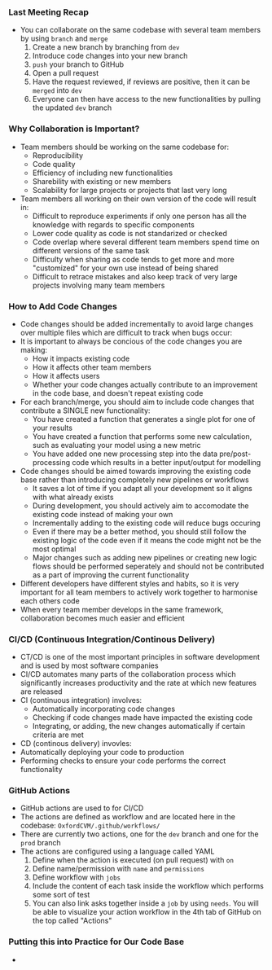 ### Last Meeting Recap
- You can collaborate on the same codebase with several team members by using ```branch``` and ```merge```
  1) Create a new branch by branching from ```dev```
  2) Introduce code changes into your new branch
  3) ```push``` your branch to GitHub
  4) Open a pull request
  5) Have the request reviewed, if reviews are positive, then it can be ```merged``` into ```dev```
  6) Everyone can then have access to the new functionalities by pulling the updated ```dev``` branch

### Why Collaboration is Important?
- Team members should be working on the same codebase for:
  - Reproducibility
  - Code quality
  - Efficiency of including new functionalities
  - Sharebility with existing or new members
  - Scalability for large projects or projects that last very long
- Team members all working on their own version of the code will result in:
  - Difficult to reproduce experiments if only one person has all the knowledge with regards to specific components
  - Lower code quality as code is not standarized or checked
  - Code overlap where several different team members spend time on different versions of the same task
  - Difficulty when sharing as code tends to get more and more "customized" for your own use instead of being shared
  - Difficult to retrace mistakes and also keep track of very large projects involving many team members

### How to Add Code Changes 
- Code changes should be added incrementally to avoid large changes over multiple files which are difficult to track when bugs occur:
- It is important to always be concious of the code changes you are making:
  - How it impacts existing code
  - How it affects other team members
  - How it affects users
  - Whether your code changes actually contribute to an improvement in the code base, and doesn't repeat existing code
- For each branch/merge, you should aim to include code changes that contribute a SINGLE new functionality:
  - You have created a function that generates a single plot for one of your results
  - You have created a function that performs some new calculation, such as evaluating your model using a new metric
  - You have added one new processing step into the data pre/post-processing code which results in a better input/output for modelling
- Code changes should be aimed towards improving the existing code base rather than introducing completely new pipelines or workflows
  - It saves a lot of time if you adapt all your development so it aligns with what already exists
  - During development, you should actively aim to accomodate the existing code instead of making your own
  - Incrementally adding to the existing code will reduce bugs occuring
  - Even if there may be a better method, you should still follow the existing logic of the code even if it means the code might not be the most optimal
  - Major changes such as adding new pipelines or creating new logic flows should be performed seperately and should not be contributed as a part of improving the current functionality
 - Different developers have different styles and habits, so it is very important for all team members to actively work together to harmonise each others code
  - When every team member develops in the same framework, collaboration becomes much easier and efficient

### CI/CD (Continuous Integration/Continous Delivery)
- CT/CD is one of the most important principles in software development and is used by most software companies
- CI/CD automates many parts of the collaboration process which significantly increases productivity and the rate at which new features are released
- CI (continuous integration) involves:
  - Automatically incorporating code changes
  - Checking if code changes made have impacted the existing code
  - Integrating, or adding, the new changes automatically if certain criteria are met
 - CD (continous delivery) invovles:
  - Automatically deploying your code to production
  - Performing checks to ensure your code performs the correct functionality

### GitHub Actions
- GitHub actions are used to for CI/CD
- The actions are defined as workflow and are located here in the codebase: ```OxfordCVM/.github/workflows/```
- There are currently two actions, one for the ```dev``` branch and one for the ```prod``` branch
- The actions are configured using a language called YAML
  1) Define when the action is executed (on pull request) with ```on```
  2) Define name/permission with ```name``` and ```permissions```
  3) Define workflow with ```jobs```
  4) Include the content of each task inside the workflow which performs some sort of test
  5) You can also link asks together inside a ```job``` by using ```needs```. You will be able to visualize your action workflow in the 4th tab of GitHub on the top called "Actions"

### Putting this into Practice for Our Code Base
- 

